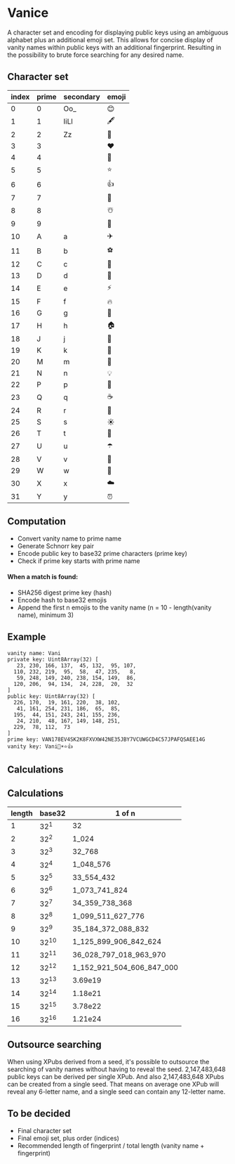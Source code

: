 # Vanice

A character set and encoding for displaying public keys using an ambiguous alphabet plus an additional emoji set. This allows for concise display of vanity names within public keys with an additional fingerprint. Resulting in the possibility to brute force searching for any desired name.

## Character set
| index | prime | secondary | emoji |
| ----- | ----- | --------- | ----- |
| 0 | 0 | Oo_ | 😊 |
| 1 | 1 | IiLl | 🖋️ | 
| 2 | 2 | Zz | 🍴 |
| 3 | 3 | | ❤️ |
| 4 | 4 | | 💪 |
| 5 | 5 | | ⭐ |
| 6 | 6 | | 👍 |
| 7 | 7 | | 🙏 |
| 8 | 8 | | ☃️ |
| 9 | 9 | | 🏁 |
| 10 | A | a | ✈️ |
| 11 | B | b | ⚽ |
| 12 | C | c | 🚗 |
| 13 | D | d | 🌙 |
| 14 | E | e | ⚡ |
| 15 | F | f | 🔥 |
| 16 | G | g | 🎁 |
| 17 | H | h | 🏠 |
| 18 | J | j | 🔑 |
| 19 | K | k | 👑 |
| 20 | M | m | 🎵 |
| 21 | N | n | 💡 |
| 22 | P | p | 🎉 |
| 23 | Q | q | ☕ |
| 24 | R | r | 🚀 |
| 25 | S | s | ☀️ |
| 26 | T | t | 🌲 |
| 27 | U | u | ☂️ |
| 28 | V | v | 🌸 |
| 29 | W | w | 🦋 |
| 30 | X | x | ☁️ |
| 31 | Y | y | ⏰ |

## Computation
- Convert vanity name to prime name
- Generate Schnorr key pair
- Encode public key to base32 prime characters (prime key)
- Check if prime key starts with prime name
#### When a match is found:
- SHA256 digest prime key (hash)
- Encode hash to base32 emojis 
- Append the first n emojis to the vanity name (n = 10 - length(vanity name), minimum 3)

## Example

```
vanity name: Vani
private key: Uint8Array(32) [
   23, 230, 166, 137,  45, 132,  95, 107,
  110, 232, 219,  95,  58,  47, 235,   8,
   59, 248, 149, 240, 238, 154, 149,  86,
  120, 206,  94, 134,  24, 228,  20,  32
]
public key: Uint8Array(32) [
  226, 170,  19, 161, 220,  38, 102,
   41, 161, 254, 231, 186,  65,  85,
  195,  44, 151, 243, 241, 155, 236,
   24, 210,  48, 167, 149, 148, 251,
  229,  78, 112,  73
]
prime key: VAN178EV4SK2K8FXVXW42NE35JBY7VCUWGCD4C57JPAFQSAEE14G
vanity key: Vani🚗☀️⭐👍
```

## Calculations

Calculations
------------
| length | base32 | 1 of n |
| ------ | ------ | ------ |
| 1      | 32<sup>1</sup> | 32
| 2      | 32<sup>2</sup> | 1_024
| 3      | 32<sup>3</sup> | 32_768
| 4      | 32<sup>4</sup> | 1_048_576
| 5      | 32<sup>5</sup> | 33_554_432
| 6      | 32<sup>6</sup> | 1_073_741_824
| 7      | 32<sup>7</sup> | 34_359_738_368
| 8      | 32<sup>8</sup> | 1_099_511_627_776
| 9      | 32<sup>9</sup> | 35_184_372_088_832
| 10     | 32<sup>10</sup> | 1_125_899_906_842_624
| 11     | 32<sup>11</sup> | 36_028_797_018_963_970
| 12     | 32<sup>12</sup> | 1_152_921_504_606_847_000
| 13     | 32<sup>13</sup> | 3.69e19
| 14     | 32<sup>14</sup> | 1.18e21
| 15     | 32<sup>15</sup> | 3.78e22
| 16     | 32<sup>16</sup> | 1.21e24

## Outsource searching

When using XPubs derived from a seed, it's possible to outsource the searching of vanity names without having to reveal the seed. 2,147,483,648 public keys can be derived per single XPub. And also 2,147,483,648 XPubs can be created from a single seed. That means on average one XPub will reveal any 6-letter name, and a single seed can contain any 12-letter name.

## To be decided
- Final character set
- Final emoji set, plus order (indices)
- Recommended length of fingerprint / total length (vanity name + fingerprint)